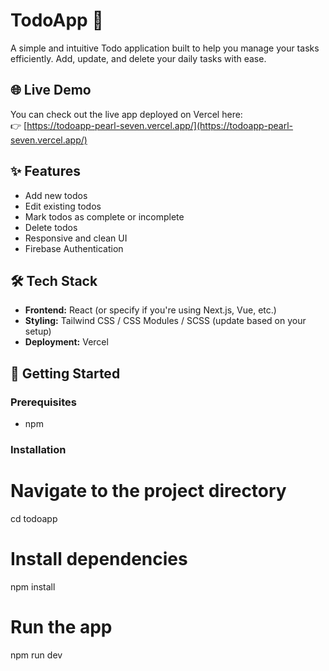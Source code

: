 # TodoApp 📝

A simple and intuitive Todo application built to help you manage your tasks efficiently. Add, update, and delete your daily tasks with ease.

## 🌐 Live Demo

You can check out the live app deployed on Vercel here:  
👉 [https://todoapp-pearl-seven.vercel.app/](https://todoapp-pearl-seven.vercel.app/)

## ✨ Features

- Add new todos
- Edit existing todos
- Mark todos as complete or incomplete
- Delete todos
- Responsive and clean UI
- Firebase Authentication

## 🛠️ Tech Stack

- **Frontend:** React (or specify if you're using Next.js, Vue, etc.)
- **Styling:** Tailwind CSS / CSS Modules / SCSS (update based on your setup)
- **Deployment:** Vercel

## 🚀 Getting Started

### Prerequisites
- npm

### Installation

# Navigate to the project directory
cd todoapp

# Install dependencies
npm install

# Run the app
npm run dev
